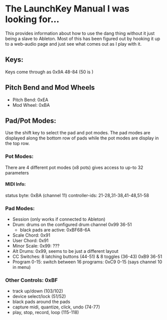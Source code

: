 # The LaunchKey Manual I was looking for...

This provides information about how to use the dang thing without it just 
being a slave to Ableton. Most of this has been figured out by hooking it 
up to a web-audio page and just see what comes out as I play with it.

## Keys:
Keys come through as 0x9A 48-84 (50 is )

## Pitch Bend and Mod Wheels
- Pitch Bend: 0xEA
- Mod Wheel: 0xBA

## Pad/Pot Modes:
Use the shift key to select the pad and pot modes. The pad modes are displayed
along the bottom row of pads while the pot modes are display in the top row.

### Pot Modes:
There are 4 different pot modes (x8 pots) gives access to up-to 32 parameters

#### MIDI Info:
status byte: 0xBA (channel 11)
controller-ids: 21-28,31-38,41-48,51-58

### Pad Modes:
- Session (only works if connected to Ableton)
- Drum: drums on the configured drum channel 0x99 36-51
    - black pads are active: 0xBF68-6A
- Scale Chord: 0x91
- User Chord: 0x91
- Minor Scale: 0x99: ??? 
- Alt Drums: 0x99, seems to be just a different layout
- CC Switches: 8 latching buttons (44-51) & 8 toggles (36-43) 0xB9 36-51
- Program 0-15: switch between 16 programs: 0xC9 0-15 (says channel 10 in menu)

### Other Controls: 0xBF
- track up/down (103/102)
- device select/lock (51/52)
- black pads around the pads
- capture midi, quantize, click, undo (74-77)
- play, stop, record, loop (115-118)
